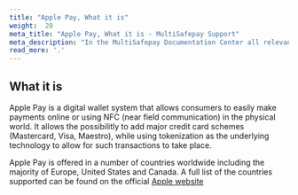 ```yaml
---
title: "Apple Pay, What it is"
weight:  20
meta_title: "Apple Pay, What it is - MultiSafepay Support"
meta_description: "In the MultiSafepay Documentation Center all relevant information regarding our Plugins and API. As well as Support pages for Payment Method, Tools and General Questions. You can also find the contact details of our Support Team and Integration Team."
read_more: '.'
---
```


## What it is

Apple Pay is a digital wallet system that allows consumers to easily make payments online or using NFC (near field communication) in the physical world. It allows the possibilitly to add major credit card schemes (Mastercard, Visa, Maestro), while using tokenization as the underlying technology to allow for such transactions to take place.

Apple Pay is offered in a number of countries worldwide including the majority of Europe, United States and Canada. A full list of the countries supported can be found on the official [Apple website](https://support.apple.com/en-us/HT207957)
